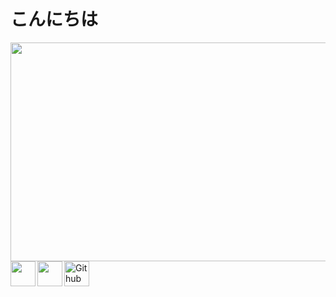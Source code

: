 <p align="center">
  <h1>こんにちは</h1>
</p>

<img src="https://media.giphy.com/media/J3FxKYqrfD5Nxayo6p/giphy.gif"  width="800" height="350">

<a href="https://twitter.com/CleanScripting">
  <img align="left" width="40px" src="https://cdn.jsdelivr.net/npm/simple-icons@v3/icons/twitter.svg" />
</a>

<a href="https://www.linkedin.com/in/vishnu-kumar-96bb79102">
  <img align="left"  width="40px" src="https://cdn.jsdelivr.net/npm/simple-icons@v3/icons/linkedin.svg" />
</a>

<a href="https://github.com/atkumarvishnu">
  <img align="left" alt="Github" width="40px" src="https://cdn.jsdelivr.net/npm/simple-icons@v3/icons/github.svg" />
</a>
